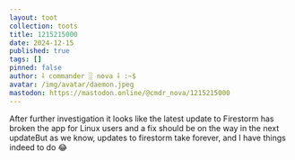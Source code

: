 ```yaml
---
layout: toot
collection: toots
title: 1215215000
date: 2024-12-15
published: true
tags: []
pinned: false
author: ⸸ commander ░ nova ⸸ :~$
avatar: /img/avatar/daemon.jpeg
mastodon: https://mastodon.online/@cmdr_nova/1215215000
---
```


After further investigation it looks like the latest update to Firestorm has broken the app for Linux users and a fix should be on the way in the next updateBut as we know, updates to firestorm take forever, and I have things indeed to do 😂
